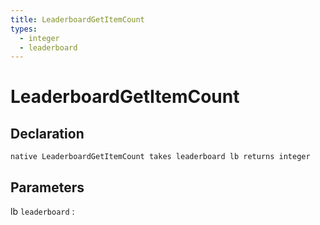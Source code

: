 ```yaml
---
title: LeaderboardGetItemCount
types:
  - integer
  - leaderboard
---
```


# LeaderboardGetItemCount

## Declaration

```jass
native LeaderboardGetItemCount takes leaderboard lb returns integer
```

## Parameters
lb `leaderboard`
: 
